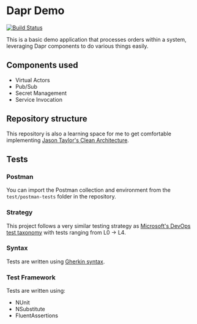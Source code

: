 # Dapr Demo

[![Build Status](https://dev.azure.com/headleysj/Demos/_apis/build/status%2Fdapr-demo?branchName=main)](https://dev.azure.com/headleysj/Demos/_build/latest?definitionId=17&branchName=main)

This is a basic demo application that processes orders within a system, leveraging Dapr components to do various things easily.

## Components used

* Virtual Actors
* Pub/Sub
* Secret Management
* Service Invocation

## Repository structure

This repository is also a learning space for me to get comfortable implementing [Jason Taylor's Clean Architecture](https://github.com/jasontaylordev/CleanArchitecture).

## Tests

### Postman

You can import the Postman collection and environment from the `test/postman-tests` folder in the repository.

### Strategy

This project follows a very similar testing strategy as [Microsoft's DevOps test taxonomy](https://learn.microsoft.com/en-us/devops/develop/shift-left-make-testing-fast-reliable#devops-test-taxonomy) with tests ranging from L0 -> L4.

### Syntax

Tests are written using [Gherkin syntax](https://cucumber.io/docs/gherkin/reference/).

### Test Framework

Tests are written using:

* NUnit
* NSubstitute
* FluentAssertions
